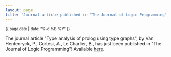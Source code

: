```yaml
---
layout: page
title: 'Journal article published in "The Journal of Logic Programming"'
---
```


<small>{{ page.date | date: "%-d %B %Y" }}</small>

The journal article "Type analysis of prolog using type graphs", by Van Hentenryck, P., Cortesi, A., Le Charlier, B., has just been published in "The Journal of Logic Programming"! Available [here](https://doi.org/10.1016/0743-1066(94)00021-W).
